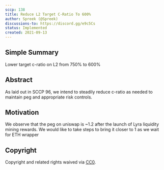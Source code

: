 ```yaml
---
sccp: 138
title: Reduce L2 Target C-Ratio To 600% 
author: Spreek (@Spreek)
discussions-to: https://discord.gg/e9c5Cs
status: Implemented
created: 2021-09-13
---
```


## Simple Summary
<!--"If you can't explain it simply, you don't understand it well enough." Provide a simplified and layman-accessible explanation of the SCCP.-->

Lower target c-ratio on L2 from 750% to 600%

## Abstract
<!--A short (~200 word) description of the variable change proposed.-->

As laid out in SCCP 96, we intend to steadily reduce c-ratio as needed to maintain peg and appropriate risk controls.

## Motivation
<!--The motivation is critical for SCCPs that want to update variables within Synthetix. It should clearly explain why the existing variable is not incentive aligned. SCCP submissions without sufficient motivation may be rejected outright.-->

We observe that the peg on uniswap is ~1.2 after the launch of Lyra liquidity mining rewards. We would like to take steps to bring it closer to 1 as we wait for ETH wrapper 

## Copyright
Copyright and related rights waived via [CC0](https://creativecommons.org/publicdomain/zero/1.0/).
